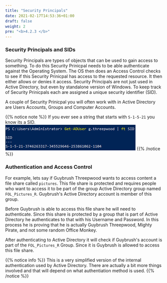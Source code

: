 ```yaml
---
title: "Security Principals"
date: 2021-02-17T14:53:36+01:00
draft: false
weight: 2
pre: "<b>4.2.3 </b>"
---
```


### Security Principals and SIDs

Security Principals are types of objects that can be used to gain access to something. To do this Security Prinicpal needs to be able authenticate against the Operating System. The OS then does an Access Control checks to see if this Security Prinicpal has access to the requested resource. It then either allows or denies it access. Security Principals are not just used in Active Directory, but even by standalone version of Windows. To keep track of Security Prinicpals each are assigned a unique security identifier (SID).

A couple of Security Prinicpal you will often work with in Active Directory are Users Accounts, Groups and Computer Accounts.

{{% notice note %}}
If you ever see a string that starts with `S-1-5-21` you know its a SID. ![](sid.png)
{{% /notice %}}

### Authentication and Access Control

For example, lets say if Guybrush Threepwood wants to access content a file share called `pictures`. This file share is protected and requires people who want to access it to be part of the group Active Directory group named `FOL_Pictures_R`. Guybrush's Active Directory account is member of this group.

Before Guybrush is able to access this file share he will need to authenticate. Since this share is protected by a group that is part of Active Directory he authenticates to that with his Username and Password. In this process he is proving that he is actually Guybrush Threepwood, Mighty Pirate, and not some random Office Monkey.

After authenticating to Active Directory it will check if Guybrush's account is part of the `FOL_Pictures_R` Group. Since it is Guybrush is allowed to access this file share.

{{% notice info %}}
This is a very simplified version of the internal authentication used by Active Directory. There are actually a bit more things involved and that will depend on what authentiation method is used.
{{% /notice %}}
